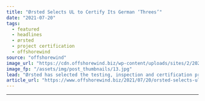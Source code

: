 ```yaml
---
title: "Ørsted Selects UL to Certify Its German ‘Threes’"
date: "2021-07-20"
tags: 
  - featured
  - headlines
  - ørsted
  - project certification
  - offshorewind
source: "offshorewind"
image_url: "https://cdn.offshorewind.biz/wp-content/uploads/sites/2/2020/02/04090858/siemens-gamesa.jpg"
image_fp: "/assets/img/post_thumbnails/13.jpg"
lead: "Ørsted has selected the testing, inspection and certification provider UL to deliver project certifications"
article_url: "https://www.offshorewind.biz/2021/07/20/orsted-selects-ul-to-certify-its-german-threes/"
---
```


---
